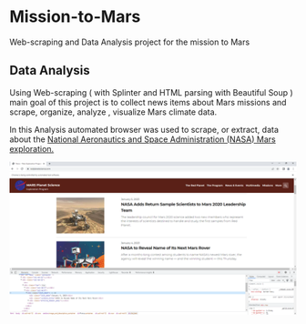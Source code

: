 # Mission-to-Mars
Web-scraping and Data Analysis project for the mission to Mars

## Data Analysis 

Using Web-scraping ( with Splinter and HTML parsing with Beautiful Soup ) main goal of this project is to collect news items about Mars missions and scrape, organize, analyze , visualize Mars climate data.

In this Analysis automated browser was used to scrape, or extract, data about the [National Aeronautics and Space Administration (NASA) Mars exploration.](https://github.com/MilosPopov007/-Mission-to-Mars-/blob/main/part_1_mars_news.ipynb)




![This is an image](https://github.com/MilosPopov007/-Mission-to-Mars-/blob/main/Mars_scraping%20.png)
